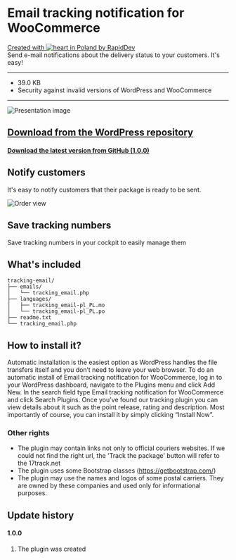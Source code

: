 # Email tracking notification for WooCommerce
[Created with ![heart](http://i.imgur.com/oXJmdtz.gif) in Poland by RapidDev](http://rapiddev.pl/)<br />
Send e-mail notifications about the delivery status to your customers. It's easy!
***

- 39.0 KB
- Security against invalid versions of WordPress and WooCommerce

***
![Presentation image](https://ps.w.org/email-tracking-notification-for-woocommerce/assets/banner-772x250.png)


## [Download from the WordPress repository](https://wordpress.org/plugins/email-tracking-notification-for-woocommerce/)
#### [Download the latest version from GitHub (1.0.0)](https://github.com/RapidDTC/tracking-emails/releases/tag/1.0.0)

## Notify customers
It's easy to notify customers that their package is ready to be sent.

![Order view](https://ps.w.org/email-tracking-notification-for-woocommerce/assets/screenshot-2.png?rev=1908457)

## Save tracking numbers
Save tracking numbers in your cockpit to easily manage them

## What's included
```
tracking-email/
├── emails/
│   └── tracking_email.php
├── languages/
│   ├── tracking_email-pl_PL.mo
│   └── tracking_email-pl_PL.po
├── readme.txt
└── tracking_email.php
```

## How to install it?
Automatic installation is the easiest option as WordPress handles the file transfers itself and you don’t need to leave your web browser. To do an automatic install of Email tracking notification for WooCommerce, log in to your WordPress dashboard, navigate to the Plugins menu and click Add New.
In the search field type Email tracking notification for WooCommerce and click Search Plugins. Once you’ve found our tracking plugin you can view details about it such as the point release, rating and description. Most importantly of course, you can install it by simply clicking “Install Now”.

### Other rights
* The plugin may contain links not only to official couriers websites. If we could not find the right url, the 'Track the package' button will refer to the 17track.net
* The plugin uses some Bootstrap classes (https://getbootstrap.com/)
* The plugin may use the names and logos of some postal carriers. They are owned by these companies and used only for informational purposes.

## Update history
#### 1.0.0
1. The plugin was created

[license-image]: https://img.shields.io/badge/license-MIT-1283c3.svg
[license-url]: https://github.com/jlmakes/scrollreveal.js/blob/master/LICENSE.md
